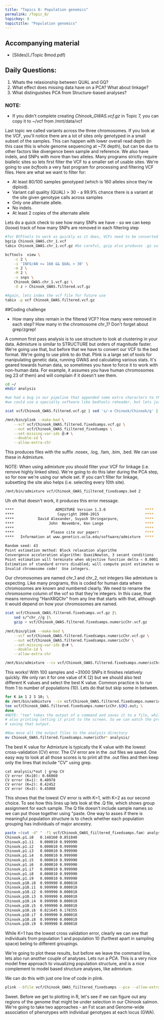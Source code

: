 ```yaml
---
title: "Topics 8: Population genomics"
permalink: /Topic_8/
topickey: 8
topictitle: "Population genomics"
---
```


## Accompanying material
* [Slides](./Topic 8mod.pdf)

## Daily Questions:
1. Whats the relasionship between QUAL and GQ? 
2. What effect does missing data have on a PCA? What about linkage?
3. What distinguishes PCA from Structure-based analyses?

### NOTE:
* If you didn't complete creating _Chinook_GWAS.vcf.gz_ in Topic 7, you can copy it to ~/vcf from /mnt/data/vcf


Last topic we called variants across the three chromosomes. If you look at the VCF, you'll notice there are a lot of sites only genotyped in a small subset of the samples. This can happen with lower overall read depth (in this case this is whole genome sequencing at ~7X depth), but can be due to other factors like divergence been sample and reference. We also have indels, and SNPs with more than two alleles. Many programs strictly require biallelic sites so lets first filter the VCF to a smaller set of usable sites.
We're going to use _bcftools_ a very fast program for processing and filtering VCF files. Here are what we want to filter for:
* At least 80/100 samples genotyped (which is 160 alleles since they're diploid).
* Variant call quality (QUAL) > 30 - a 99.9% chance there is a variant at the site given genotype calls across samples
* Only one alternate allele.
* No indels.
* At least 2 copies of the alternate allele

Lets do a quick check to see how many SNPs we have - so we can keep (loose) track of how many SNPs are removed in each filtering step


```bash
#for BCFtools to work as quickly as it does, VCFs need to be converted to binary format and indexed (for quick referencing)
bgzip Chinook_GWAS.chr_1.vcf
tabix Chinook_GWAS.chr_1.vcf.gz #be careful, gzip also produces .gz suffixes, but won't work with bcftools!

bcftools  view \
	-c 2 \
	-i 'INFO/AN >= 160 && QUAL > 30' \
	-m 2 \
	-M 2 \
	-v snps \
	Chinook_GWAS.chr_1.vcf.gz \
	-O z > Chinook_GWAS.filtered.vcf.gz

#Again, lets index the vcf file for future use
tabix -p vcf Chinook_GWAS.filtered.vcf.gz
```

##Coding challenge
* How many sites remain in the filtered VCF? How many were removed in each step? How many in the chromosome chr_1? Don't forget about grep/zgrep!

A common first pass analysis is to use structure to look at clustering in your data. Admixture is similar to STRUCTURE but orders of magnitude faster. We're going use that, but before that we have to convert our VCF to the bed format. We're going to use plink to do that. Plink is a large set of tools for manipulating genetic data, running GWAS and calculating various stats. It's geared towards human data, so sometimes you have to force it to work with non-human data. For example, it assumes you have human chromosomes (eg 23 of them) and will complain if it doesn't see them.


```bash
cd ~/
mkdir analysis

#we had a bug in our pipeline that appended some extra characters to the beginning of sample names - lets fix this first
#we could use a specialty software like bedtools reheader, but lets just use basic bash commands

zcat vcf/Chinook_GWAS.filtered.vcf.gz | sed 's/-e Chinook/Chinook/g' | bgzip > vcf/Chinook_GWAS.filtered.fixedsamps.vcf.gz

/mnt/bin/plink --make-bed \
	--vcf vcf/Chinook_GWAS.filtered.fixedsamps.vcf.gz \
	--out vcf/Chinook_GWAS_fiiltered_fixedsamps \
	--set-missing-var-ids @:# \
	--double-id \
	--allow-extra-chr
```
This produces files with the suffix .nosex, .log, .fam, .bim, .bed. We can use these in Admixture.

NOTE: When using admixture you should filter your VCF for linkage (i.e. remove highly linked sites). We're going to do this later during the PCA step, so for now we're using our whole set. If you can't filter for linkage, subsetting the site also helps (i.e. selecting every 10th site).

```bash 
/mnt/bin/admixture vcf/Chinook_GWAS_fiiltered_fixedsamps.bed 2
```
Uh oh that doesn't work, it produces this error message.
```bash
****                   ADMIXTURE Version 1.3.0                  ****
****                    Copyright 2008-2015                     ****
****           David Alexander, Suyash Shringarpure,            ****
****                John  Novembre, Ken Lange                   ****
****                                                            ****
****                 Please cite our paper!                     ****
****   Information at www.genetics.ucla.edu/software/admixture  ****

Random seed: 43
Point estimation method: Block relaxation algorithm
Convergence acceleration algorithm: QuasiNewton, 3 secant conditions
Point estimation will terminate when objective function delta < 0.0001
Estimation of standard errors disabled; will compute point estimates only.
Invalid chromosome code!  Use integers.
```
Our chromosomes are named chr_1 and chr_2, not integers like admixture is expecting. Like many programs, this is coded for human data where chromosomes are known and numbered clearly. We need to rename the chromosome column of the vcf so that they're integers. In this case, that means removing "HanXRQChr" from any line that starts with that, although it would depend on how your chromosomes are named.

```bash
zcat vcf/Chinook_GWAS.filtered.fixedsamps.vcf.gz |\
	sed s/^chr_//g |\
	gzip > vcf/Chinook_GWAS.filtered.fixedsamps.numericChr.vcf.gz
	
/mnt/bin/plink --make-bed \
	--vcf vcf/Chinook_GWAS.filtered.fixedsamps.numericChr.vcf.gz \
	--out vcf/Chinook_GWAS.filtered.fixedsamps.numericChr \
	--set-missing-var-ids @:# \
	--double-id \
	--allow-extra-chr

/mnt/bin/admixture --cv vcf/Chinook_GWAS.filtered.fixedsamps.numericChr.bed 2
```
This works! With 100 samples and ~31000 SNPs it finishes relatively quickly. We only ran it for one value of K (2) but we should also test different K values and select the best K value. Common practice is to run from 1 to number of populations (10). Lets do that but skip some in between.
```bash 
for K in 1 2 3 10; \
do /mnt/bin/admixture --cv vcf/Chinook_GWAS.filtered.fixedsamps.numericChr.bed $K |\
tee vcf/Chinook_GWAS.filtered.fixedsamps.numericChr.${K}.out; \
done
#NOTE: "tee" takes the output of a command and saves it to a file, while 
# also printing letting it print to the screen. So we can watch the progress while also 
# saving that output. 

#Now move all the output files to the analysis directory
mv Chinook_GWAS.filtered.fixedsamps.numericChr* analysis/
```
The best K value for Admixture is typically the K value with the lowest cross-validation (CV) error. The CV error are in the .out files we saved. One easy way to look at all those scores is to print all the .out files and then keep only the lines that include "CV" using grep. 

```
cat analysis/*out | grep CV
CV error (K=10): 0.66060
CV error (K=1): 0.40978
CV error (K=2): 0.42452
CV error (K=3): 0.45008
```
This shows that the lowest CV error is with K=1, with K=2 as our second choice. To see how this lines up lets look at the .Q file, which shows group assignment for each sample. The Q file doesn't include sample names so we can put those together using "paste. One way to asses if there is meaningful population structure is to check whether each population grouping has individuals of major ancestry.

```bash
paste <(cut -d" " -f1 vcf/Chinook_GWAS_fiiltered_fixedsamps.fam) analysis/Chinook_GWAS.filtered.fixedsamps.numericChr.2.Q
Chinook.p1.i0	0.148160 0.851840
Chinook.p1.i1	0.000010 0.999990
Chinook.p1.i2	0.000010 0.999990
Chinook.p1.i3	0.000010 0.999990
Chinook.p1.i4	0.000010 0.999990
Chinook.p1.i5	0.000010 0.999990
Chinook.p1.i6	0.000010 0.999990
Chinook.p1.i7	0.000010 0.999990
Chinook.p1.i8	0.000010 0.999990
Chinook.p1.i9	0.000010 0.999990
Chinook.p10.i0	0.999990 0.000010
Chinook.p10.i1	0.999990 0.000010
Chinook.p10.i2	0.999990 0.000010
Chinook.p10.i3	0.999990 0.000010
Chinook.p10.i4	0.999990 0.000010
Chinook.p10.i5	0.999990 0.000010
Chinook.p10.i6	0.821645 0.178355
Chinook.p10.i7	0.999990 0.000010
Chinook.p10.i8	0.999990 0.000010
Chinook.p10.i9	0.999990 0.000010

```
While K=1 has the lowest cross validation error, clearly we can see that individuals from population 1 and population 10 (furthest apart in sampling space) beling to different groupings. 

We're going to plot these results, but before we leave the command line, lets also run another couple of analyses. Lets run a *PCA*. This is a very nice model free approach to visualizing population structure, and is a nice complement to model based structure analyses, like admixture.

We can do this with just one line of code in plink.

```bash
plink --bfile vcf/Chinook_GWAS_fiiltered_fixedsamps --pca --allow-extra-chr --out analysis/Chinook_GWAS_fiiltered_fixedsamps
```

Sweet. Before we get to plotting in R, let's see if we can figure out any regions of the genome that might be under selection in our Chinook salmon. We're going to take two approaches - an Fst scan and Genome-wide association of phenotypes with individual genotypes at each locus (GWA). 



